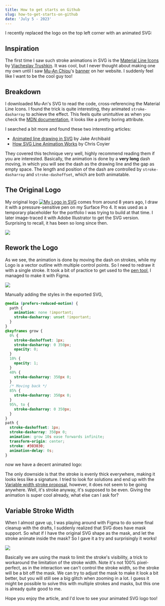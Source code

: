 ```yaml
---
title: How to get starts on Github
slug: how-to-get-starts-on-github
date: 'July 5 - 2023'
---
```




I recently replaced the logo on the top left corner with an animated SVG:

<p flex>
  <a href="/favicon-animated.svg" target="_blank" important-border-none p4 ma>
    <Logo w-30 />
  </a>
</p>

## Inspiration

The first time I saw such stroke animations in SVG is the [Material Line Icons](https://icones.js.org/collection/line-md) by [Vjacheslav Trushkin](https://github.com/cyberalien). It was cool, but I never thought about making one my own until I saw [Mu-An Chiou](https://muan.co/)'s [banner](https://muan.co/pages/banners) on her website. I suddenly feel like I want to be the cool guy too!

## Breakdown

I downloaded Mu-An's SVG to read the code, cross-referencing the Material Line Icons. I found the trick is quite interesting, they animated `stroke-dasharray` to achieve the effect. This feels quite unintuitive as when you check the [MDN documentation](https://developer.mozilla.org/en-US/docs/Web/SVG/Attribute/stroke-dasharray), it looks like a pretty boring attribute.

I searched a bit more and found these two interesting articles:

- [Animated line drawing in SVG](https://jakearchibald.com/2013/animated-line-drawing-svg/) by Jake Archibald
- [How SVG Line Animation Works](https://css-tricks.com/svg-line-animation-works/) by Chris Coyier

They covered this technique very well, highly recommend reading them if you are interested. Basically, the animation is done by a **very long** dash moving, in which you will see the dash as the drawing line and the gap as empty space. The length and position of the dash are controlled by `stroke-dasharray` and `stroke-dashoffset`, which are both animatable.

## The Original Logo

My original logo <a href="/logo.svg" target="_blank" important-border-none inline-block><img src="/logo.svg" h-1.5em dark:filter-invert important-m0 inline-block alt="My Logo in SVG" /></a> comes from around 8 years ago, I draw it with a pressure-sensitive pen on my Surface Pro 4. It was used as a temporary placeholder for the portfolio I was trying to build at that time. I later image-traced it with Adobe Illustrator to get the SVG version. Surprising to recall, it has been so long since then.

<div rounded shadow of-hidden border="~ base op20">
<img src="/images/animated-svg-logo-vector.png" dark:invert-95 important-m0>
</div>

## Rework the Logo

As we see, the animation is done by moving the dash on strokes, while my Logo is a vector outline with multiple control points. So I need to redraw it with a single stroke. It took a bit of practice to get used to the [pen tool](https://blog.openreplay.com/using-the-pen-tool-in-figma/), I managed to make it with Figma.

<div rounded shadow of-hidden border="~ base op20">
<img src="/images/animated-svg-logo-redraw.png" dark:invert-95 important-m0>
</div>

Manually adding the styles in the exported SVG, 

```css
@media (prefers-reduced-motion) {
  path {
    animation: none !important;
    stroke-dasharray: unset !important;
  }
}
@keyframes grow {
  0% {
    stroke-dashoffset: 1px;
    stroke-dasharray: 0 350px;
    opacity: 0;
  }
  10% {
    opacity: 1;
  }
  40% {
    stroke-dasharray: 350px 0;
  }
  /* Moving back */
  85% {
    stroke-dasharray: 350px 0;
  }
  95%, to {
    stroke-dasharray: 0 350px;
  }
}
path {
  stroke-dashoffset: 1px;
  stroke-dasharray: 350px 0;
  animation: grow 10s ease forwards infinite;
  transform-origin: center;
  stroke: #303030;
  animation-delay: 0s;
}
```

now we have a decent animated logo:

<p flex>
  <a href="/favicon-animated-stroke.svg" target="_blank" important-border-none p4 ma>
    <LogoStroke w-50 />
  </a>
</p>

The only downside is that the stroke is evenly thick everywhere, making it looks less like a signature. I tried to look for solutions and end up with the [Variable width stroke proposal](https://www.w3.org/Graphics/SVG/WG/wiki/Proposals/Variable_width_stroke), however, it does not seem to be going anywhere. Well, it's stroke anyway, it's supposed to be even. Giving the animation is super cool already, what else can I ask for?

## Variable Stroke Width

When I almost gave up, I was playing around with Figma to do some final cleanup with the drafts, I suddenly realized that SVG does have mask support. So what if I have the original SVG shape as the mask, and let the stroke animate inside the mask? So I gave it a try and surprisingly it works!

<div rounded shadow of-hidden border="~ base op20">
<img src="/images/animated-svg-logo-mask.png" dark:invert-95 important-m0>
</div>

Basically we are using the mask to limit the stroke's visibility, a trick to workaround the limitation of the stroke width. Note it's not 100% pixel-perfect, as in the interaction we can't control the stroke width, so the stroke will be a bit off the mask. We can try to adjust the mask to make it look a bit better, but you will still see a big glitch when zooming in a lot. I guess it might be possible to solve this with multiple strokes and masks, but this one is already quite good to me.

<p flex>
  <a href="/favicon-animated.svg" target="_blank" important-border-none p4 ma>
    <Logo w-50 />
  </a>
</p>

Hope you enjoy the article, and I'd love to see your animated SVG logo too!
